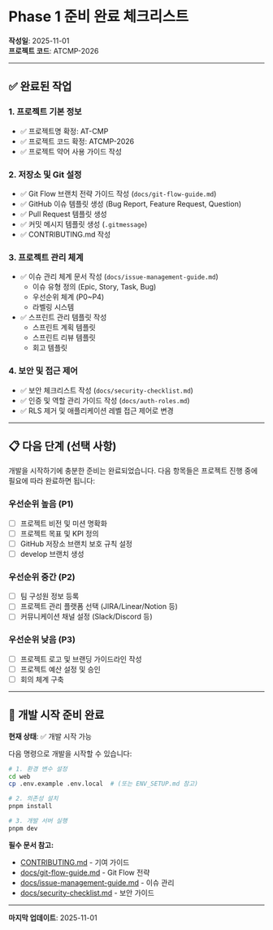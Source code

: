 # Phase 1 준비 완료 체크리스트

**작성일**: 2025-11-01  
**프로젝트 코드**: ATCMP-2026

---

## ✅ 완료된 작업

### 1. 프로젝트 기본 정보
- ✅ 프로젝트명 확정: AT-CMP
- ✅ 프로젝트 코드 확정: ATCMP-2026
- ✅ 프로젝트 약어 사용 가이드 작성

### 2. 저장소 및 Git 설정
- ✅ Git Flow 브랜치 전략 가이드 작성 (`docs/git-flow-guide.md`)
- ✅ GitHub 이슈 템플릿 생성 (Bug Report, Feature Request, Question)
- ✅ Pull Request 템플릿 생성
- ✅ 커밋 메시지 템플릿 생성 (`.gitmessage`)
- ✅ CONTRIBUTING.md 작성

### 3. 프로젝트 관리 체계
- ✅ 이슈 관리 체계 문서 작성 (`docs/issue-management-guide.md`)
  - 이슈 유형 정의 (Epic, Story, Task, Bug)
  - 우선순위 체계 (P0~P4)
  - 라벨링 시스템
- ✅ 스프린트 관리 템플릿 작성
  - 스프린트 계획 템플릿
  - 스프린트 리뷰 템플릿
  - 회고 템플릿

### 4. 보안 및 접근 제어
- ✅ 보안 체크리스트 작성 (`docs/security-checklist.md`)
- ✅ 인증 및 역할 관리 가이드 작성 (`docs/auth-roles.md`)
- ✅ RLS 제거 및 애플리케이션 레벨 접근 제어로 변경

---

## 📋 다음 단계 (선택 사항)

개발을 시작하기에 충분한 준비는 완료되었습니다. 다음 항목들은 프로젝트 진행 중에 필요에 따라 완료하면 됩니다:

### 우선순위 높음 (P1)
- [ ] 프로젝트 비전 및 미션 명확화
- [ ] 프로젝트 목표 및 KPI 정의
- [ ] GitHub 저장소 브랜치 보호 규칙 설정
- [ ] develop 브랜치 생성

### 우선순위 중간 (P2)
- [ ] 팀 구성원 정보 등록
- [ ] 프로젝트 관리 플랫폼 선택 (JIRA/Linear/Notion 등)
- [ ] 커뮤니케이션 채널 설정 (Slack/Discord 등)

### 우선순위 낮음 (P3)
- [ ] 프로젝트 로고 및 브랜딩 가이드라인 작성
- [ ] 프로젝트 예산 설정 및 승인
- [ ] 회의 체계 구축

---

## 🚀 개발 시작 준비 완료

**현재 상태**: ✅ 개발 시작 가능

다음 명령으로 개발을 시작할 수 있습니다:

```bash
# 1. 환경 변수 설정
cd web
cp .env.example .env.local  # (또는 ENV_SETUP.md 참고)

# 2. 의존성 설치
pnpm install

# 3. 개발 서버 실행
pnpm dev
```

**필수 문서 참고:**
- [CONTRIBUTING.md](../CONTRIBUTING.md) - 기여 가이드
- [docs/git-flow-guide.md](./git-flow-guide.md) - Git Flow 전략
- [docs/issue-management-guide.md](./issue-management-guide.md) - 이슈 관리
- [docs/security-checklist.md](./security-checklist.md) - 보안 가이드

---

**마지막 업데이트**: 2025-11-01

